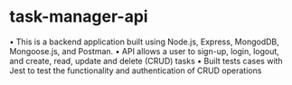 # task-manager-api

• This is a backend application built using Node.js, Express, MongodDB, Mongoose.js, and Postman.
• API allows a user to sign-up, login, logout, and create, read, update and delete (CRUD) tasks
• Built tests cases with Jest to test the functionality and authentication of CRUD operations
